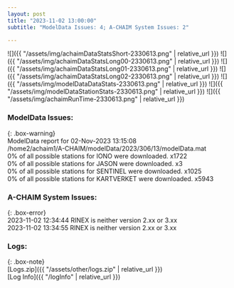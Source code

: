 ```yaml
---
layout: post
title: "2023-11-02 13:00:00"
subtitle: "ModelData Issues: 4; A-CHAIM System Issues: 2"

---
```


![]({{ "/assets/img/achaimDataStatsShort-2330613.png" | relative_url }})
![]({{ "/assets/img/achaimDataStatsLong00-2330613.png" | relative_url }})
![]({{ "/assets/img/achaimDataStatsLong01-2330613.png" | relative_url }})
![]({{ "/assets/img/achaimDataStatsLong02-2330613.png" | relative_url }})
![]({{ "/assets/img/modelDataDataStats-2330613.png" | relative_url }})
![]({{ "/assets/img/modelDataStationStats-2330613.png" | relative_url }})
![]({{ "/assets/img/achaimRunTime-2330613.png" | relative_url }})


### ModelData Issues:  
  
{: .box-warning}  
 ModelData report for 02-Nov-2023 13:15:08   
 /home2/achaim1/A-CHAIM/modelData/2023/306/13/modelData.mat   
 0% of all possible stations for IONO were downloaded. x1722   
 0% of all possible stations for JASON were downloaded. x3   
 0% of all possible stations for SENTINEL were downloaded. x1025   
 0% of all possible stations for KARTVERKET were downloaded. x5943   
  
### A-CHAIM System Issues:  
  
{: .box-error}  
2023-11-02 12:34:44 RINEX is neither version 2.xx or 3.xx  
2023-11-02 13:34:55 RINEX is neither version 2.xx or 3.xx  

### Logs:  
  
{: .box-note}  
[Logs.zip]({{ "/assets/other/logs.zip" | relative_url }})  
[Log Info]({{ "/logInfo" | relative_url }})  

